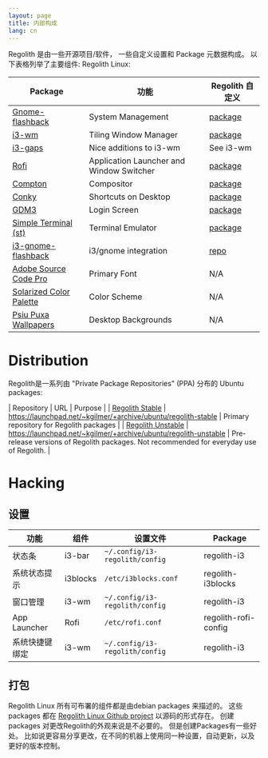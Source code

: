 ```yaml
---
layout: page
title: 内部构成
lang: cn
---
```


Regolith 是由一些开源项目/软件， 一些自定义设置和 Package 元数据构成。 以下表格列举了主要组件:
Regolith Linux:  

| Package | 功能 | Regolith 自定义 |
|---------|----------|------------------------|
|[Gnome-flashback](https://wiki.gnome.org/Projects/GnomeFlashback)|System Management|[package](https://github.com/regolith-linux/regolith-gnome-flashback)|
|[i3-wm](https://i3wm.org/)|Tiling Window Manager|[package](https://github.com/regolith-linux/regolith-i3)|
|[i3-gaps](https://github.com/Airblader/i3)|Nice additions to i3-wm|See i3-wm|
|[Rofi](https://github.com/davatorium/rofi)|Application Launcher and Window Switcher|[package](https://github.com/regolith-linux/regolith-rofi-config)|
|[Compton](https://github.com/chjj/compton)|Compositor|[package](https://github.com/regolith-linux/regolith-compton-config)|
|[Conky](https://github.com/brndnmtthws/conky)|Shortcuts on Desktop|[package](https://github.com/regolith-linux/regolith-conky-config)|
|[GDM3](https://wiki.debian.org/GDM)|Login Screen|[package](https://github.com/regolith-linux/regolith-gdm3-theme)|
|[Simple Terminal (st)](https://st.suckless.org/)|Terminal Emulator|[package](https://github.com/regolith-linux/regolith-st)|
|[i3-gnome-flashback](https://github.com/deuill/i3-gnome-flashback)|i3/gnome integration|[repo](https://github.com/deuill/i3-gnome-flashback)|
|[Adobe Source Code Pro](https://github.com/adobe-fonts/source-code-pro)|Primary Font|N/A|
|[Solarized Color Palette](https://ethanschoonover.com/solarized/)|Color Scheme|N/A|
|[Psiu Puxa Wallpapers](http://wallpaper-site.webflow.io/)|Desktop Backgrounds|N/A|

# Distribution

Regolith是一系列由 "Private Package Repositories" (PPA) 分布的 Ubuntu packages:

| Repository | URL | Purpose |
| [Regolith Stable](https://launchpad.net/~kgilmer/+archive/ubuntu/regolith-stable) | https://launchpad.net/~kgilmer/+archive/ubuntu/regolith-stable | Primary repository for Regolith packages |
| [Regolith Unstable](https://launchpad.net/~kgilmer/+archive/ubuntu/regolith-unstable) | https://launchpad.net/~kgilmer/+archive/ubuntu/regolith-unstable | Pre-release versions of Regolith packages. Not recommended for everyday use of Regolith. |

# Hacking

## 设置

| 功能 | 组件 | 设置文件 | Package |
|----------|-----------|--------------------|---------|
|状态条|i3-bar|`~/.config/i3-regolith/config`|regolith-i3|
|系统状态提示|i3blocks|`/etc/i3blocks.conf`|regolith-i3blocks|
|窗口管理|i3-wm|`~/.config/i3-regolith/config`|regolith-i3|
|App Launcher|Rofi|`/etc/rofi.conf`|regolith-rofi-config|
|系统快捷键绑定|i3-wm|`~/.config/i3-regolith/config`|regolith-i3|

## 打包

Regolith Linux 所有可布署的组件都是由debian packages 来描述的。 这些 packages 都在 [Regolith Linux Github project](https://github.com/regolith-linux) 以源码的形式存在。
创建 packages 对更改Regolith的外观来说是不必要的。 但是创建Packages有一些好处。
比如说更容易分享更改，在不同的机器上使用同一种设置，自动更新，以及更好的版本控制。
